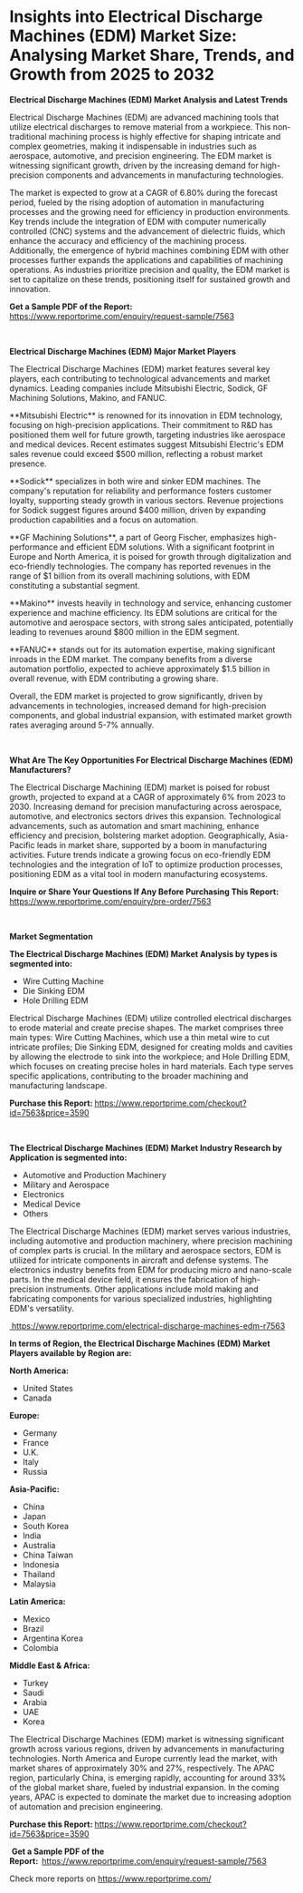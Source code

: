 <p><h1>Insights into Electrical Discharge Machines (EDM) Market Size: Analysing Market Share, Trends, and Growth from 2025 to 2032</h1></p><p><strong>Electrical Discharge Machines (EDM) Market Analysis and Latest Trends</strong></p>
<p><p>Electrical Discharge Machines (EDM) are advanced machining tools that utilize electrical discharges to remove material from a workpiece. This non-traditional machining process is highly effective for shaping intricate and complex geometries, making it indispensable in industries such as aerospace, automotive, and precision engineering. The EDM market is witnessing significant growth, driven by the increasing demand for high-precision components and advancements in manufacturing technologies.</p><p>The market is expected to grow at a CAGR of 6.80% during the forecast period, fueled by the rising adoption of automation in manufacturing processes and the growing need for efficiency in production environments. Key trends include the integration of EDM with computer numerically controlled (CNC) systems and the advancement of dielectric fluids, which enhance the accuracy and efficiency of the machining process. Additionally, the emergence of hybrid machines combining EDM with other processes further expands the applications and capabilities of machining operations. As industries prioritize precision and quality, the EDM market is set to capitalize on these trends, positioning itself for sustained growth and innovation.</p></p>
<p><strong>Get a Sample PDF of the Report:&nbsp;</strong> <a href="https://www.reportprime.com/enquiry/request-sample/7563?utm_campaign=2110&utm_medium=2&utm_source=Github&utm_content=ia&utm_term=19032025&utm_id=electrical-discharge-machines-edm">https://www.reportprime.com/enquiry/request-sample/7563</a></p>
<p>&nbsp;</p>
<p><strong>Electrical Discharge Machines (EDM) Major Market Players</strong></p>
<p><p>The Electrical Discharge Machines (EDM) market features several key players, each contributing to technological advancements and market dynamics. Leading companies include Mitsubishi Electric, Sodick, GF Machining Solutions, Makino, and FANUC.</p><p>**Mitsubishi Electric** is renowned for its innovation in EDM technology, focusing on high-precision applications. Their commitment to R&D has positioned them well for future growth, targeting industries like aerospace and medical devices. Recent estimates suggest Mitsubishi Electric's EDM sales revenue could exceed $500 million, reflecting a robust market presence.</p><p>**Sodick** specializes in both wire and sinker EDM machines. The company's reputation for reliability and performance fosters customer loyalty, supporting steady growth in various sectors. Revenue projections for Sodick suggest figures around $400 million, driven by expanding production capabilities and a focus on automation.</p><p>**GF Machining Solutions**, a part of Georg Fischer, emphasizes high-performance and efficient EDM solutions. With a significant footprint in Europe and North America, it is poised for growth through digitalization and eco-friendly technologies. The company has reported revenues in the range of $1 billion from its overall machining solutions, with EDM constituting a substantial segment.</p><p>**Makino** invests heavily in technology and service, enhancing customer experience and machine efficiency. Its EDM solutions are critical for the automotive and aerospace sectors, with strong sales anticipated, potentially leading to revenues around $800 million in the EDM segment.</p><p>**FANUC** stands out for its automation expertise, making significant inroads in the EDM market. The company benefits from a diverse automation portfolio, expected to achieve approximately $1.5 billion in overall revenue, with EDM contributing a growing share.</p><p>Overall, the EDM market is projected to grow significantly, driven by advancements in technologies, increased demand for high-precision components, and global industrial expansion, with estimated market growth rates averaging around 5-7% annually.</p></p>
<p>&nbsp;</p>
<p><strong>What Are The Key Opportunities For Electrical Discharge Machines (EDM) Manufacturers?</strong></p>
<p><p>The Electrical Discharge Machining (EDM) market is poised for robust growth, projected to expand at a CAGR of approximately 6% from 2023 to 2030. Increasing demand for precision manufacturing across aerospace, automotive, and electronics sectors drives this expansion. Technological advancements, such as automation and smart machining, enhance efficiency and precision, bolstering market adoption. Geographically, Asia-Pacific leads in market share, supported by a boom in manufacturing activities. Future trends indicate a growing focus on eco-friendly EDM technologies and the integration of IoT to optimize production processes, positioning EDM as a vital tool in modern manufacturing ecosystems.</p></p>
<p><strong>Inquire or Share Your Questions If Any Before Purchasing This Report:</strong> <a href="https://www.reportprime.com/enquiry/pre-order/7563?utm_campaign=2110&utm_medium=2&utm_source=Github&utm_content=ia&utm_term=19032025&utm_id=electrical-discharge-machines-edm">https://www.reportprime.com/enquiry/pre-order/7563</a></p>
<p>&nbsp;</p>
<p><strong>Market Segmentation</strong></p>
<p><strong>The Electrical Discharge Machines (EDM) Market Analysis by types is segmented into:</strong></p>
<p><ul><li>Wire Cutting Machine</li><li>Die Sinking EDM</li><li>Hole Drilling EDM</li></ul></p>
<p><p>Electrical Discharge Machines (EDM) utilize controlled electrical discharges to erode material and create precise shapes. The market comprises three main types: Wire Cutting Machines, which use a thin metal wire to cut intricate profiles; Die Sinking EDM, designed for creating molds and cavities by allowing the electrode to sink into the workpiece; and Hole Drilling EDM, which focuses on creating precise holes in hard materials. Each type serves specific applications, contributing to the broader machining and manufacturing landscape.</p></p>
<p><strong>Purchase this Report:&nbsp;</strong><a href="https://www.reportprime.com/checkout?id=7563&price=3590&utm_campaign=2110&utm_medium=2&utm_source=Github&utm_content=ia&utm_term=19032025&utm_id=electrical-discharge-machines-edm">https://www.reportprime.com/checkout?id=7563&price=3590</a></p>
<p>&nbsp;</p>
<p><strong>The Electrical Discharge Machines (EDM) Market Industry Research by Application is segmented into:</strong></p>
<p><ul><li>Automotive and Production Machinery</li><li>Military and Aerospace</li><li>Electronics</li><li>Medical Device</li><li>Others</li></ul></p>
<p><p>The Electrical Discharge Machines (EDM) market serves various industries, including automotive and production machinery, where precision machining of complex parts is crucial. In the military and aerospace sectors, EDM is utilized for intricate components in aircraft and defense systems. The electronics industry benefits from EDM for producing micro and nano-scale parts. In the medical device field, it ensures the fabrication of high-precision instruments. Other applications include mold making and fabricating components for various specialized industries, highlighting EDM's versatility.</p></p>
<p><a href="https://www.reportprime.com/electrical-discharge-machines-edm-r7563?utm_campaign=2110&utm_medium=2&utm_source=Github&utm_content=ia&utm_term=19032025&utm_id=electrical-discharge-machines-edm">&nbsp;https://www.reportprime.com/electrical-discharge-machines-edm-r7563</a></p>
<p><strong>In terms of Region, the Electrical Discharge Machines (EDM) Market Players available by Region are:</strong></p>
<p>
    <p> <strong> North America: </strong>
        <ul>
            <li>United States</li>
            <li>Canada</li>
        </ul>
        </p> 
    <p> <strong> Europe: </strong>
        <ul>
            <li>Germany</li>
            <li>France</li>
            <li>U.K.</li>
            <li>Italy</li>
            <li>Russia</li>
        </ul>
        </p> 
    <p> <strong> Asia-Pacific: </strong>
        <ul>
            <li>China</li>
            <li>Japan</li>
            <li>South Korea</li>
            <li>India</li>
            <li>Australia</li>
            <li>China Taiwan</li>
            <li>Indonesia</li>
            <li>Thailand</li>
            <li>Malaysia</li>
        </ul>
        </p> 
    <p> <strong> Latin America: </strong>
        <ul>
            <li>Mexico</li>
            <li>Brazil</li>
            <li>Argentina Korea</li>
            <li>Colombia</li>
        </ul>
        </p> 
    <p> <strong> Middle East & Africa: </strong>
        <ul>
            <li>Turkey</li>
            <li>Saudi</li>
            <li>Arabia</li>
            <li>UAE</li>
            <li>Korea</li>
        </ul>
    </p>
    </p>
<p><p>The Electrical Discharge Machines (EDM) market is witnessing significant growth across various regions, driven by advancements in manufacturing technologies. North America and Europe currently lead the market, with market shares of approximately 30% and 27%, respectively. The APAC region, particularly China, is emerging rapidly, accounting for around 33% of the global market share, fueled by industrial expansion. In the coming years, APAC is expected to dominate the market due to increasing adoption of automation and precision engineering.</p></p>
<p><strong>Purchase this Report: </strong><a href="https://www.reportprime.com/checkout?id=7563&price=3590&utm_campaign=2110&utm_medium=2&utm_source=Github&utm_content=ia&utm_term=19032025&utm_id=electrical-discharge-machines-edm">https://www.reportprime.com/checkout?id=7563&price=3590</a></p>
<p>&nbsp;<strong>Get a Sample PDF of the Report:&nbsp;&nbsp;</strong><a href="https://www.reportprime.com/enquiry/request-sample/7563?utm_campaign=2110&utm_medium=2&utm_source=Github&utm_content=ia&utm_term=19032025&utm_id=electrical-discharge-machines-edm">https://www.reportprime.com/enquiry/request-sample/7563</a></p>
<p><strong></strong></p>
<p>Check more reports on <a href="https://www.reportprime.com/?utm_campaign=2110&utm_medium=2&utm_source=Github&utm_content=ia&utm_term=19032025&utm_id=electrical-discharge-machines-edm">https://www.reportprime.com/</a></p>